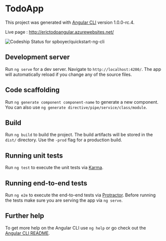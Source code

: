 # TodoApp

This project was generated with [Angular CLI](https://github.com/angular/angular-cli) version 1.0.0-rc.4.

Live page : http://erictodoangular.azurewebsites.net/

![Codeship Status for spboyer/quickstart-ng-cli](https://codeship.com/projects/1e0d7860-0173-0135-14f5-0a2b5b4d9f98/status?branch=master)

## Development server

Run `ng serve` for a dev server. Navigate to `http://localhost:4200/`. The app will automatically reload if you change any of the source files.

## Code scaffolding

Run `ng generate component component-name` to generate a new component. You can also use `ng generate directive/pipe/service/class/module`.

## Build

Run `ng build` to build the project. The build artifacts will be stored in the `dist/` directory. Use the `-prod` flag for a production build.

## Running unit tests

Run `ng test` to execute the unit tests via [Karma](https://karma-runner.github.io).

## Running end-to-end tests

Run `ng e2e` to execute the end-to-end tests via [Protractor](http://www.protractortest.org/).
Before running the tests make sure you are serving the app via `ng serve`.

## Further help

To get more help on the Angular CLI use `ng help` or go check out the [Angular CLI README](https://github.com/angular/angular-cli/blob/master/README.md).
